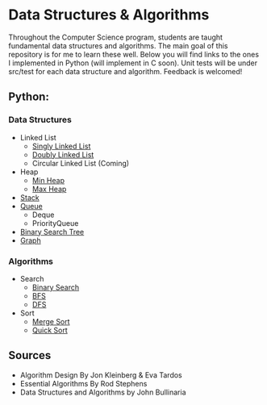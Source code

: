 # Data Structures & Algorithms

Throughout the Computer Science program, students are taught fundamental data structures and algorithms. The main goal of this repository is for me to learn these well. Below you will find links to the ones I implemented in Python (will implement in C soon). Unit tests will be under src/test for each data structure and algorithm. Feedback is welcomed!

## Python:

### Data Structures

* Linked List
  * [Singly Linked List](src/main/python/datastructures/linkedlist/linked_list.py)
  * [Doubly Linked List](src/main/python/datastructures/linkedlist/doubly_linked_list.py)
  * Circular Linked List (Coming)
* Heap
  * [Min Heap](src/main/python/datastructures/heaps/min_heap.py)
  * [Max Heap](src/main/python/datastructures/heaps/max_heap.py)
* [Stack](src/main/python/datastructures/stack_and_queue/stack.py)
* [Queue](src/main/python/datastructures/stack_and_queue/queues.py)
  * Deque
  * PriorityQueue
* [Binary Search Tree](src/main/python/datastructures/trees/binary_search_tree.py)
* [Graph](src/main/python/datastructures/graphs/graph.py)

### Algorithms 

* Search
  * [Binary Search](src/main/python/algorithms/search/binary_search.py)
  * [BFS](src/main/python/algorithms/search/breadth_first_search.py)
  * [DFS](src/main/python/algorithms/search/depth_first_search.py)
* Sort
  * [Merge Sort](src/main/python/algorithms/sort/mergesort.py)
  * [Quick Sort](src/main/python/algorithms/sort/quicksort.py)
  

## Sources

* Algorithm Design By Jon Kleinberg & Eva Tardos
* Essential Algorithms By Rod Stephens
* Data Structures and Algorithms by John Bullinaria
